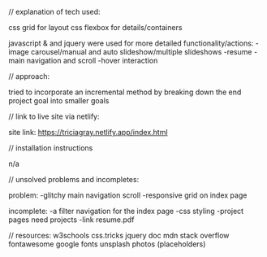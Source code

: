 // explanation of tech used:

css grid for layout
css flexbox for details/containers

javascript & and jquery were used for more detailed functionality/actions:
-image carousel/manual and auto slideshow/multiple slideshows
-resume
-main navigation and scroll
-hover interaction

// approach: 

tried to incorporate an incremental method by breaking down the end project goal into smaller goals

// link to live site via netlify:

site link: https://triciagray.netlify.app/index.html

// installation instructions

n/a

// unsolved problems and incompletes:

problem:
-glitchy main navigation scroll
-responsive grid on index page

incomplete:
-a filter navigation for the index page
-css styling
-project pages need projects
-link resume.pdf

// resources:
w3schools
css.tricks
jquery doc
mdn
stack overflow
fontawesome
google fonts
unsplash photos (placeholders)


